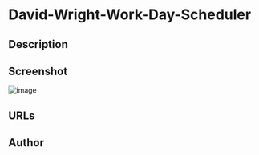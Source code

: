 # David-Wright-Work-Day-Scheduler

## Description

## Screenshot
![image](https://github.com/MrOahu/David-Wright-Work-Day-Scheduler/assets/153314451/1847954a-ae9d-4b98-b4ab-88fb3fa4d1e9)

## URLs

## Author
